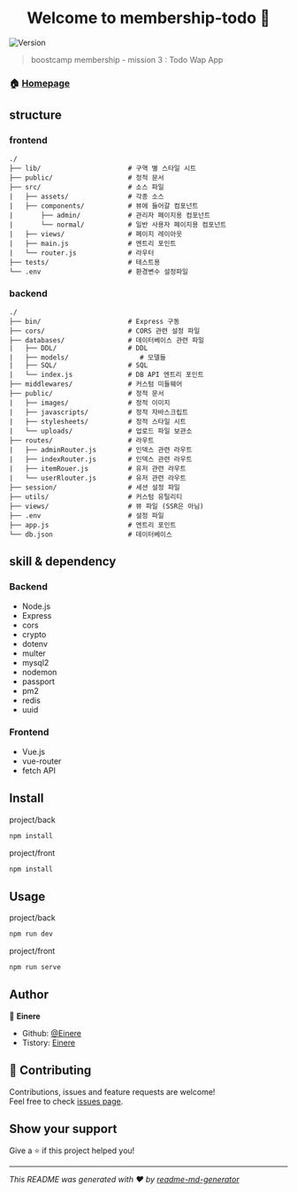 <h1 align="center">Welcome to membership-todo 👋</h1>
<p>
  <img alt="Version" src="https://img.shields.io/badge/version-0.0.1-blue.svg?cacheSeconds=2592000" />
</p>

> boostcamp membership - mission 3 : Todo Wap App
### 🏠 [Homepage]()

## structure
### frontend
```
./
├── lib/                      # 구역 별 스타일 시트
├── public/                   # 정적 문서
├── src/                      # 소스 파일
|   ├── assets/               # 각종 소스
|   ├── components/           # 뷰에 들어갈 컴포넌트
|       ├── admin/            # 관리자 페이지용 컴포넌트
|       └── normal/           # 일반 사용자 페이지용 컴포넌트
|   ├── views/                # 페이지 레이아웃
|   ├── main.js               # 엔트리 포인트
|   └── router.js             # 라우터
├── tests/                    # 테스트용 
└── .env                      # 환경변수 설정파일
```

### backend
```
./
├── bin/                      # Express 구동
├── cors/                     # CORS 관련 설정 파일
├── databases/                # 데이터베이스 관련 파일
|   ├── DDL/                  # DDL    
|   ├── models/                  # 모델들    
|   ├── SQL/                  # SQL 
|   └── index.js              # DB API 엔트리 포인트
├── middlewares/              # 커스텀 미들웨어
├── public/                   # 정적 문서
|   ├── images/               # 정적 이미지
|   ├── javascripts/          # 정적 자바스크립트
|   ├── stylesheets/          # 정적 스타일 시트
|   └── uploads/              # 업로드 파일 보관소
├── routes/                   # 라우트
|   ├── adminRouter.js        # 인덱스 관련 라우트
|   ├── indexRouter.js        # 인덱스 관련 라우트
|   ├── itemRouer.js          # 유저 관련 라우트
|   └── userRlouter.js        # 유저 관련 라우트
├── session/                  # 세션 설정 파일
├── utils/                    # 커스텀 유틸리티
├── views/                    # 뷰 파일 (SSR은 아님)
├── .env                      # 설정 파일
├── app.js                    # 엔트리 포인트
└── db.json                   # 데이터베이스
```

## skill & dependency
### Backend
- Node.js
- Express
- cors
- crypto
- dotenv
- multer
- mysql2
- nodemon
- passport
- pm2
- redis
- uuid

### Frontend
- Vue.js
- vue-router
- fetch API

## Install

project/back
```sh
npm install
```

project/front
```sh
npm install
```

## Usage

project/back
```sh
npm run dev 
```

project/front
```sh
npm run serve
```

## Author

👤 **Einere**

* Github: [@Einere](https://github.com/Einere)
* Tistory: [Einere](https://kjwsx23.tistory.com)

## 🤝 Contributing

Contributions, issues and feature requests are welcome!<br />Feel free to check [issues page](https://github.com/Einere/membership-todo/issues).

## Show your support

Give a ⭐️ if this project helped you!

***
_This README was generated with ❤️ by [readme-md-generator](https://github.com/kefranabg/readme-md-generator)_